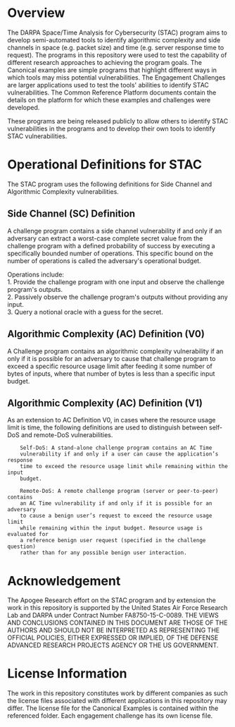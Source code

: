 Overview
========
The DARPA Space/Time Analysis for Cybersecurity (STAC) program aims to develop
semi-automated tools to identify algorithmic complexity and side channels in 
space (e.g. packet size) and time (e.g. server response time to request). The
programs in this repository were used to test the capability of different
research approaches to achieving the program goals. The Canonical examples are
simple programs that highlight different ways in which tools may miss potential
vulnerabilities. The Engagement Challenges are larger applications used to test
the tools' abilities to identify STAC vulnerabilities. The Common Reference
Platform documents contain the details on the platform for which these examples
and challenges were developed.

These programs are being released publicly to allow others to identify STAC
vulnerabilities in the programs and to develop their own tools to identify STAC
vulnerabilities.

Operational Definitions for STAC
================================
The STAC program uses the following definitions for Side Channel and Algorithmic
Complexity vulnerabilities.

Side Channel (SC) Definition
----------------------------
A challenge program contains a side channel vulnerability if and only if an
adversary can extract a worst-case complete secret value from the challenge
program with a defined probability of success by executing a specifically
bounded number of operations. This specific bound on the number of operations
is called the adversary's operational budget.

Operations include:  
        1. Provide the challenge program with one input and observe the
        challenge program's outputs.  
        2. Passively observe the challenge program's outputs without providing
        any input.  
        3. Query a notional oracle with a guess for the secret.  

Algorithmic Complexity (AC) Definition (V0)
-------------------------------------------
A Challenge program contains an algorithmic complexity vulnerability if an only
if it is possible for an adversary to cause that challenge program to exceed a
specific resource usage limit after feeding it some number of bytes of inputs,
where that number of bytes is less than a specific input budget.

Algorithmic Complexity (AC) Definition (V1)
-------------------------------------------
As an extension to AC Definition V0, in cases where the resource usage limit is
time, the following definitions are used to distinguish between self-DoS and
remote-DoS vulnerabilities.

        Self-DoS: A stand-alone challenge program contains an AC Time
        vulnerability if and only if a user can cause the application’s response
        time to exceed the resource usage limit while remaining within the input
        budget.

        Remote-DoS: A remote challenge program (server or peer-to-peer) contains
        an AC Time vulnerability if and only if it is possible for an adversary
        to cause a benign user’s request to exceed the resource usage limit
        while remaining within the input budget. Resource usage is evaluated for
        a reference benign user request (specified in the challenge question)
        rather than for any possible benign user interaction.

Acknowledgement
===============
The Apogee Research effort on the STAC program and by extension the work in this
repository is supported by the United States Air Force Research Lab and DARPA
under Contract Number FA8750-15-C-0089. THE VIEWS AND CONCLUSIONS CONTAINED IN 
THIS DOCUMENT ARE THOSE OF THE AUTHORS AND SHOULD NOT BE INTERPRETED AS 
REPRESENTING THE OFFICIAL POLICIES, EITHER EXPRESSED OR IMPLIED, OF THE DEFENSE 
ADVANCED RESEARCH PROJECTS AGENCY OR THE US GOVERNMENT.

License Information
===================
The work in this repository constitutes work by different companies as such the
license files associated with different applications in this repository may
differ. The license file for the Canonical Examples is contained within the
referenced folder. Each engagement challenge has its own license file.

